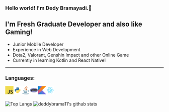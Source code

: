 ### Hello world! I'm Dedy Bramayadi.👋

## I'm Fresh Graduate Developer and also like Gaming!
- Junior Mobile Developer
- Experience in Web Development
- Dota2, Valorant, Genshin Impact and other Online Game
- Currently in learning Kotlin and React Native!
---

### Languages:
<img align="left" alt="JavaScript" width="26px" src="https://raw.githubusercontent.com/github/explore/80688e429a7d4ef2fca1e82350fe8e3517d3494d/topics/javascript/javascript.png" />
<img align="left" alt="Python" width="26px" src="https://raw.githubusercontent.com/github/explore/80688e429a7d4ef2fca1e82350fe8e3517d3494d/topics/python/python.png" />
<img align="left" alt="Java" width="26px" src="https://raw.githubusercontent.com/github/explore/80688e429a7d4ef2fca1e82350fe8e3517d3494d/topics/java/java.png" />
<img align="left" alt="PHP" width="26px" src="https://raw.githubusercontent.com/github/explore/ccc16358ac4530c6a69b1b80c7223cd2744dea83/topics/php/php.png" />
<img align="left" alt="Kotlin" width="26px" src="https://raw.githubusercontent.com/github/explore/ccc16358ac4530c6a69b1b80c7223cd2744dea83/topics/kotlin/kotlin.png" />
<img align="left" alt="React" width="26px" src="https://raw.githubusercontent.com/github/explore/ccc16358ac4530c6a69b1b80c7223cd2744dea83/topics/react/react.png" />
<br />
<br />

![Top Langs](https://github-readme-stats.vercel.app/api/top-langs/?username=deddybrama11&layout=compact)
![deddybrama11's github stats](https://github-readme-stats.vercel.app/api?username=deddybrama11&count_private=true&show_icons=true&theme=radical)
